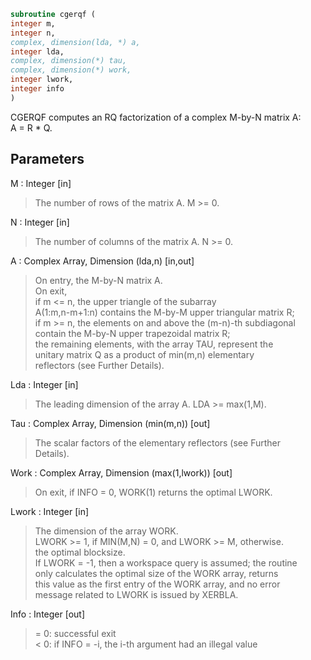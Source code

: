 ```fortran  
subroutine cgerqf (  
integer m,  
integer n,  
complex, dimension(lda, *) a,  
integer lda,  
complex, dimension(*) tau,  
complex, dimension(*) work,  
integer lwork,  
integer info  
)  
```  
  
CGERQF computes an RQ factorization of a complex M-by-N matrix A:  
A = R * Q.  
  
## Parameters  
M : Integer [in]  
> The number of rows of the matrix A.  M >= 0.  
  
N : Integer [in]  
> The number of columns of the matrix A.  N >= 0.  
  
A : Complex Array, Dimension (lda,n) [in,out]  
> On entry, the M-by-N matrix A.  
> On exit,  
> if m <= n, the upper triangle of the subarray  
> A(1:m,n-m+1:n) contains the M-by-M upper triangular matrix R;  
> if m >= n, the elements on and above the (m-n)-th subdiagonal  
> contain the M-by-N upper trapezoidal matrix R;  
> the remaining elements, with the array TAU, represent the  
> unitary matrix Q as a product of min(m,n) elementary  
> reflectors (see Further Details).  
  
Lda : Integer [in]  
> The leading dimension of the array A.  LDA >= max(1,M).  
  
Tau : Complex Array, Dimension (min(m,n)) [out]  
> The scalar factors of the elementary reflectors (see Further  
> Details).  
  
Work : Complex Array, Dimension (max(1,lwork)) [out]  
> On exit, if INFO = 0, WORK(1) returns the optimal LWORK.  
  
Lwork : Integer [in]  
> The dimension of the array WORK.  
> LWORK >= 1, if MIN(M,N) = 0, and LWORK >= M, otherwise.  
> the optimal blocksize.  
> If LWORK = -1, then a workspace query is assumed; the routine  
> only calculates the optimal size of the WORK array, returns  
> this value as the first entry of the WORK array, and no error  
> message related to LWORK is issued by XERBLA.  
  
Info : Integer [out]  
> = 0:  successful exit  
> < 0:  if INFO = -i, the i-th argument had an illegal value  
  
